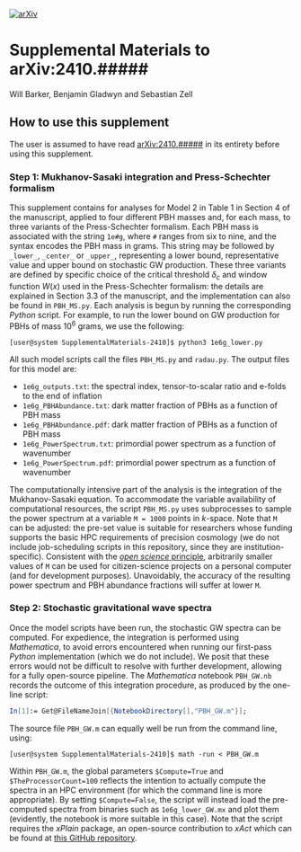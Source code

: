 [![arXiv](https://img.shields.io/badge/arXiv-2311.11790-b31b1b.svg)](https://arxiv.org/abs/2410.#####)

# Supplemental Materials to arXiv:2410.#####

Will Barker, Benjamin Gladwyn and Sebastian Zell 

## How to use this supplement 

The user is assumed to have read [arXiv:2410.#####](https://arxiv.org/abs/2410.#####) in its entirety before using this supplement.

### **Step 1:** Mukhanov-Sasaki integration and Press-Schechter formalism

This supplement contains for analyses for Model 2 in Table 1 in Section 4 of the manuscript, applied to four different PBH masses and, for each mass, to three variants of the Press-Schechter formalism. Each PBH mass is associated with the string `1e#g`, where `#` ranges from six to nine, and the syntax encodes the PBH mass in grams. This string may be followed by `_lower_`, `_center_` or `_upper_`, representing a lower bound, representative value and upper bound on stochastic GW production. These three variants are defined by specific choice of the critical threshold $\delta_c$ and window function $W(x)$ used in the Press-Schechter formalism: the details are explained in Section 3.3 of the manuscript, and the implementation can also be found in `PBH_MS.py`. Each analysis is begun by running the corresponding _Python_ script. For example, to run the lower bound on GW production for PBHs of mass $10^6$ grams, we use the following:
```console, bash
[user@system SupplementalMaterials-2410]$ python3 1e6g_lower.py
```
All such model scripts call the files `PBH_MS.py` and `radau.py`. The output files for this model are:
- `1e6g_outputs.txt`: the spectral index, tensor-to-scalar ratio and e-folds to the end of inflation
- `1e6g_PBHAbundance.txt`: dark matter fraction of PBHs as a function of PBH mass
- `1e6g_PBHAbundance.pdf`: dark matter fraction of PBHs as a function of PBH mass
- `1e6g_PowerSpectrum.txt`: primordial power spectrum as a function of wavenumber
- `1e6g_PowerSpectrum.pdf`: primordial power spectrum as a function of wavenumber

The computationally intensive part of the analysis is the integration of the Mukhanov-Sasaki equation. To accommodate the variable availability of computational resources, the script `PBH_MS.py` uses subprocesses to sample the power spectrum at a variable `M = 1000` points in $k$-space. Note that `M` can be adjusted: the pre-set value is suitable for researchers whose funding supports the basic HPC requirements of precision cosmology (we do not include job-scheduling scripts in this repository, since they are institution-specific). Consistent with the [_open science_ principle](https://horizoneuropencpportal.eu/sites/default/files/2023-04/task-3.6-open_science_brief.pdf), arbitrarily smaller values of `M` can be used for citizen-science projects on a personal computer (and for development purposes). Unavoidably, the accuracy of the resulting power spectrum and PBH abundance fractions will suffer at lower `M`.

### **Step 2:** Stochastic gravitational wave spectra

Once the model scripts have been run, the stochastic GW spectra can be computed. For expedience, the integration is performed using _Mathematica_, to avoid errors encountered when running our first-pass _Python_ implementation (which we do not include). We posit that these errors would not be difficult to resolve with further development, allowing for a fully open-source pipeline. The _Mathematica_ notebook `PBH_GW.nb` records the outcome of this integration procedure, as produced by the one-line script: 
```mathematica
In[1]:= Get@FileNameJoin[{NotebookDirectory[],"PBH_GW.m"}];
```
The source file `PBH_GW.m` can equally well be run from the command line, using:
```console, bash
[user@system SupplementalMaterials-2410]$ math -run < PBH_GW.m
```
Within `PBH_GW.m`, the global parameters `$Compute=True` and `$TheProcessorCount=100` reflects the intention to actually compute the spectra in an HPC environment (for which the command line is more appropriate). By setting `$Compute=False`, the script will instead load the pre-computed spectra from binaries such as `1e6g_lower_GW.mx` and plot them (evidently, the notebook is more suitable in this case). Note that the script requires the _xPlain_ package, an open-source contribution to _xAct_ which can be found at [this GitHub repository](https://github.com/wevbarker/xPlain).
